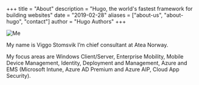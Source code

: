 +++
title = "About"
description = "Hugo, the world's fastest framework for building websites"
date = "2019-02-28"
aliases = ["about-us", "about-hugo", "contact"]
author = "Hugo Authors"
+++

![Me](/images/vigstoms.jpg)

My name is Viggo Stomsvik I’m chief consultant at Atea Norway.

My focus areas are Windows Client/Server, Enterprise Mobility, Mobile Device Management, Identity, Deployment and Management, Azure and  EMS (Microsoft Intune, Azure AD Premium and Azure AIP, Cloud App Security).
